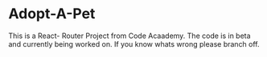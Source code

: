 # Adopt-A-Pet
This is a React- Router Project from Code Acaademy. The code is in beta and currently being worked on. If you know whats wrong please branch off. 
